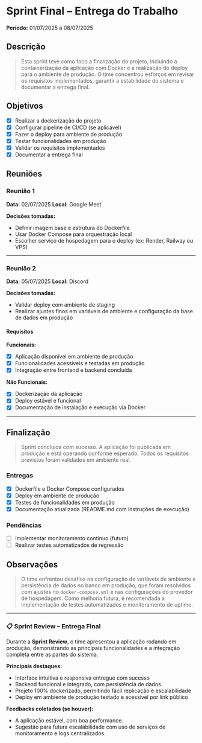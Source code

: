 

# Sprint Final – Entrega do Trabalho

**Período:** 01/07/2025 a 08/07/2025

## Descrição

> Esta sprint teve como foco a finalização do projeto, incluindo a containerização da aplicação com Docker e a realização do deploy para o ambiente de produção. O time concentrou esforços em revisar os requisitos implementados, garantir a estabilidade do sistema e documentar a entrega final.

## Objetivos

* [x] Realizar a dockerização do projeto
* [x] Configurar pipeline de CI/CD (se aplicável)
* [x] Fazer o deploy para ambiente de produção
* [x] Testar funcionalidades em produção
* [x] Validar os requisitos implementados
* [x] Documentar a entrega final

## Reuniões

### Reunião 1

**Data:** 02/07/2025
**Local:** Google Meet

**Decisões tomadas:**

* Definir imagem base e estrutura do Dockerfile
* Usar Docker Compose para orquestração local
* Escolher serviço de hospedagem para o deploy (ex: Render, Railway ou VPS)

---

### Reunião 2

**Data:** 05/07/2025
**Local:** Discord

**Decisões tomadas:**

* Validar deploy com ambiente de staging
* Realizar ajustes finos em variáveis de ambiente e configuração da base de dados em produção

#### Requisitos

**Funcionais:**

* [x] Aplicação disponível em ambiente de produção
* [x] Funcionalidades acessíveis e testadas em produção
* [x] Integração entre frontend e backend concluída

**Não Funcionais:**

* [x] Dockerização da aplicação
* [x] Deploy estável e funcional
* [x] Documentação de instalação e execução via Docker

---

## Finalização

> Sprint concluída com sucesso. A aplicação foi publicada em produção e está operando conforme esperado. Todos os requisitos previstos foram validados em ambiente real.

### Entregas

* [x] Dockerfile e Docker Compose configurados
* [x] Deploy em ambiente de produção
* [x] Testes de funcionalidades em produção
* [x] Documentação atualizada (README.md com instruções de execução)

### Pendências

* [ ] Implementar monitoramento contínuo (futuro)
* [ ] Realizar testes automatizados de regressão

## Observações

> O time enfrentou desafios na configuração de variáveis de ambiente e persistência de dados no banco em produção, que foram resolvidos com ajustes no `docker-compose.yml` e nas configurações do provedor de hospedagem.
> Como melhoria futura, é recomendada a implementação de testes automatizados e monitoramento de uptime.

---

### 📋 **Sprint Review – Entrega Final**

Durante a **Sprint Review**, o time apresentou a aplicação rodando em produção, demonstrando as principais funcionalidades e a integração completa entre as partes do sistema.

**Principais destaques:**

* Interface intuitiva e responsiva entregue com sucesso
* Backend funcional e integrado, com persistência de dados
* Projeto 100% dockerizado, permitindo fácil replicação e escalabilidade
* Deploy em ambiente de produção testado e acessível por link público

**Feedbacks coletados (se houver):**

* A aplicação estável, com boa performance.
* Sugestão para futura escalabilidade com uso de serviços de monitoramento e logs centralizados.

